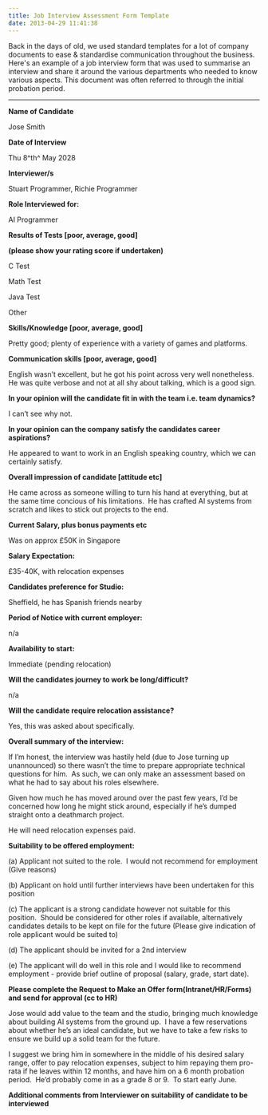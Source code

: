 ```yaml
---
title: Job Interview Assessment Form Template
date: 2013-04-29 11:41:38
---
```


Back in the days of old, we used standard templates for a lot of company
documents to ease & standardise communication throughout the business.
Here's an example of a job interview form that was used to summarise an
interview and share it around the various departments who needed to know
various aspects. This document was often referred to through the initial
probation period.

---

**Name of Candidate**

Jose Smith

**Date of Interview**

Thu 8^th^ May 2028

**Interviewer/s**

Stuart Programmer, Richie Programmer

**Role Interviewed for:**

AI Programmer

**Results of Tests [poor, average, good]**

**(please show your rating score if undertaken)**

C Test

Math Test

Java Test

Other

**Skills/Knowledge [poor, average, good]**

Pretty good; plenty of experience with a variety of games and platforms.

**Communication skills [poor, average, good]**

English wasn’t excellent, but he got his point across very well
nonetheless.  He was quite verbose and not at all shy about talking,
which is a good sign.

**In your opinion will the candidate fit in with the team i.e. team
dynamics?**

I can’t see why not.

**In your opinion can the company satisfy the candidates career
aspirations?**

He appeared to want to work in an English speaking country, which we can
certainly satisfy.

**Overall impression of candidate [attitude etc]**

He came across as someone willing to turn his hand at everything, but at
the same time concious of his limitations.  He has crafted AI systems
from scratch and likes to stick out projects to the end.

**Current Salary, plus bonus payments etc**

Was on approx £50K in Singapore

**Salary Expectation:**

£35-40K, with relocation expenses

**Candidates preference for Studio:**

Sheffield, he has Spanish friends nearby

**Period of Notice with current employer:**

n/a

**Availability to start:**

Immediate (pending relocation)

**Will the candidates journey to work be long/difficult?**

n/a

**Will the candidate require relocation assistance?**

Yes, this was asked about specifically.

**Overall summary of the interview:**

If I’m honest, the interview was hastily held (due to Jose turning up
unannounced) so there wasn’t the time to prepare appropriate technical
questions for him.  As such, we can only make an assessment based on
what he had to say about his roles elsewhere.

Given how much he has moved around over the past few years, I’d be
concerned how long he might stick around, especially if he’s dumped
straight onto a deathmarch project.

He will need relocation expenses paid.

**Suitability to be offered employment:**

\(a) Applicant not suited to the role.  I would not recommend for
employment (Give reasons)

\(b) Applicant on hold until further interviews have been undertaken for
this position

\(c) The applicant is a strong candidate however not suitable for this
position.  Should be considered for other roles if available,
alternatively candidates details to be kept on file for the future
(Please give indication of role applicant would be suited to)

\(d) The applicant should be invited for a 2nd interview

\(e) The applicant will do well in this role and I would like to
recommend employment - provide brief outline of proposal (salary, grade,
start date).

**Please complete the Request to Make an Offer form(Intranet/HR/Forms)
and send for approval (cc to HR)**

Jose would add value to the team and the studio, bringing much knowledge
about building AI systems from the ground up.  I have a few reservations
about whether he’s an ideal candidate, but we have to take a few risks
to ensure we build up a solid team for the future.

I suggest we bring him in somewhere in the middle of his desired salary
range, offer to pay relocation expenses, subject to him repaying them
pro-rata if he leaves within 12 months, and have him on a 6 month
probation period.  He’d probably come in as a grade 8 or 9.  To start
early June.

**Additional comments from Interviewer on suitability of candidate to be
interviewed**
